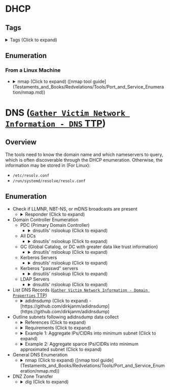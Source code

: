 <!---------------------------------------------------------------------------------
Copyright: (c) BLS OPS LLC.
This program is free software: you can redistribute it and/or modify
it under the terms of the GNU General Public License as published by
the Free Software Foundation, version 3.
This program is distributed in the hope that it will be useful,
but WITHOUT ANY WARRANTY; without even the implied warranty of
MERCHANTABILITY or FITNESS FOR A PARTICULAR PURPOSE. See the
GNU General Public License for more details.
You should have received a copy of the GNU General Public License
along with this program. If not, see <https://www.gnu.org/licenses/>.
--------------------------------------------------------------------------------->
# DHCP
## Tags
<details><summary>Tags (Click to expand)</summary><p>

Environment

		#@active #@directory #@activedirectory #@microsoft

Context

		#@enum #@enumerate #@enumeration #@dns #@dhcp

Tools

		#@impacket #@pcaptools #@pcap #@nmap #@zmap #@ldapsearch #@ldapsearch-ad #@rpcclient #@smbmap #@crackmapexec #@manspider #@adidnsdump #@dnsrecon #@enum4linux #@nopac

</p></details>

## Enumeration
### From a Linux Machine
* <details><summary>nmap (Click to expand) ([nmap tool guide](Testaments_and_Books/Redvelations/Tools/Port_and_Service_Enumeration/nmap.md))</summary><p>

		nmap --script broadcast-dhcp-discover
	* Expected output

			Starting Nmap 7.80 ( https://nmap.org ) at 2021-11-06 16:22 PDT
			Pre-scan script results:
			| broadcast-dhcp-discover: 
			|   Response 1 of 1: 
			|	  IP Offered: 10.0.0.4
			|	  DHCP Message Type: DHCPOFFER
			|	  Subnet Mask: 255.255.255.0
			|	  Renewal Time Value: 4d00h00m00s
			|	  Rebinding Time Value: 7d00h00m00s
			|	  IP Address Lease Time: 8d00h00m00s
			|	  Server Identifier: 10.0.0.1
			|	  Domain Name Server: 10.0.0.1, 10.0.0.10
			|_	 Domain Name: securelab.local\x00

# DNS ([`Gather Victim Network Information - DNS` TTP](TTP/T1590_Gather_Victim_Network_Information/002_DNS/T1590.002.md))
## Overview
The tools need to know the domain name and which nameservers to query, which is often discoverable through the DHCP enumeration. Otherwise, the information may be stored in (For Linux):

* `/etc/resolv.conf`
* `/run/systemd/resolve/resolv.conf`

## Enumeration
* Check if LLMNR, NBT-NS, or mDNS broadcasts are present
	* <details><summary>Responder (Click to expand)</summary><p>
		* Examples

				python Responder.py -I $NETWORK_INTERFACE -A
* Domain Controller Enumeration
	* PDC (Primary Domain Controller)
		* <details><summary>dnsutils' nslookup (Click to expand)</summary><p>

				nslookup -type=srv _ldap._tcp.pdc._msdcs.$DOMAIN
			* Example Output

					Server:         127.0.0.53
					Address:        127.0.0.53#53

					Non-authoritative answer:
					_ldap._tcp.pdc._msdcs.microsoftdelivery.com     service = 0 100 389 DC01.microsoftdelivery.com.
	* All DCs
		* <details><summary>dnsutils' nslookup (Click to expand)</summary><p>

				nslookup -type=srv _ldap._tcp.dc._msdcs.$DOMAIN
			* Example Output

					root@jack-Virtual-Machine:~# nslookup -type=srv _ldap._tcp.dc._msdcs.$DOMAIN
					Server:         127.0.0.53
					Address:        127.0.0.53#53

					Non-authoritative answer:
					_ldap._tcp.dc._msdcs.microsoftdelivery.com      service = 0 100 389 DC01.microsoftdelivery.com.
					_ldap._tcp.dc._msdcs.microsoftdelivery.com      service = 0 100 389 DC02.microsoftdelivery.com.
	* GC (Global Catalog, or DC with greater data like trust information)
		* <details><summary>dnsutils' nslookup (Click to expand)</summary><p>

				nslookup -type=srv gc._msdcs.$DOMAIN
			* Example Output

					root@jack-Virtual-Machine:~# nslookup -type=any gc._msdcs.$DOMAIN
					Server:         127.0.0.53
					Address:        127.0.0.53#53

					Non-authoritative answer:
					Name:   gc._msdcs.microsoftdelivery.com
					Address: 10.0.0.1
					Name:   gc._msdcs.microsoftdelivery.com
					Address: 10.0.0.2
	* Kerberos Servers
		* <details><summary>dnsutils' nslookup (Click to expand)</summary><p>

				nslookup -type=srv _kerberos._tcp.$DOMAIN
			* Example Output

					root@jack-Virtual-Machine:~# nslookup -type=srv _kerberos._tcp.$DOMAIN
					Server:         127.0.0.53
					Address:        127.0.0.53#53

					Non-authoritative answer:
					_kerberos._tcp.microsoftdelivery.com    service = 0 100 88 DC01.microsoftdelivery.com.
					_kerberos._tcp.microsoftdelivery.com    service = 0 100 88 DC02.microsoftdelivery.com.
	* Kerberos "passwd" servers
		* <details><summary>dnsutils' nslookup (Click to expand)</summary><p>

				nslookup -type=srv _kpasswd._tcp.$DOMAIN
			* Example Output

					root@jack-Virtual-Machine:~# nslookup -type=srv _kpasswd._tcp.$DOMAIN
					Server:         127.0.0.53
					Address:        127.0.0.53#53

					Non-authoritative answer:
					_kpasswd._tcp.microsoftdelivery.com     service = 0 100 464 DC01.microsoftdelivery.com.
					_kpasswd._tcp.microsoftdelivery.com     service = 0 100 464 DC02.microsoftdelivery.com.
	* LDAP Servers
		* <details><summary>dnsutils' nslookup (Click to expand)</summary><p>

				nslookup -type=srv _ldap._tcp.$DOMAIN
			* Example Output

					root@jack-Virtual-Machine:~#     nslookup -type=srv _ldap._tcp.$DOMAIN
					Server:         127.0.0.53
					Address:        127.0.0.53#53

					Non-authoritative answer:
					_ldap._tcp.microsoftdelivery.com        service = 0 100 389 DC01.microsoftdelivery.com.
					_ldap._tcp.microsoftdelivery.com        service = 0 100 389 DC02.microsoftdelivery.com.
* List DNS Records ([`Gather Victim Network Information - Domain Properties` TTP](TTP/T1590_Gather_Victim_Network_Information/001_Domain_Properties/T1590.001.md))
	* <details><summary>adidnsdump (Click to expand) -<br />[https://github.com/dirkjanm/adidnsdump](https://github.com/dirkjanm/adidnsdump)</summary><p>
		* <details><summary>References (Click to expand)</summary><p>
			* dirkjanm's blog: Getting in the Zone: dumping Active Directory DNS using adidnsdump -<br />[https://dirkjanm.io/getting-in-the-zone-dumping-active-directory-dns-with-adidnsdump/](https://dirkjanm.io/getting-in-the-zone-dumping-active-directory-dns-with-adidnsdump/)
		* <details><summary>Notes (Click to expand)</summary><p>
			* Enumerates all DNS records in the Domain or Forest DNS zones.
			* The enumeration initially performs a request over **LDAP** to retrieve records, then validates the records over **DNS** requests.
		* <details><summary>Requirements (Click to expand)</summary><p>
			* impacket ([Impacket Tool Guide](Testaments_and_Books/Redvelations/Tools/Active_Directory_and_Windows/impacket.md))
			* dnspython
			* "If using proxychains, make sure to specify the `--dns-tcp` option."
		* Examples
			* Example 1: 

					adidnsdump -u $DOMAIN\\$DOMAIN_USER -p $PASSWORD ldap://$DOMAIN_CONTROLLER
				* Command Output

						(adidnsdump-qqqTMx5t) root@ubuntu:~/Tools/adidnsdump# adidnsdump -u securelab.local\\domain_user -p 'P@ssw0rd' ldap://10.0.0.1
						[-] Connecting to host...
						[-] Binding to host
						[+] Bind OK
						[-] Querying zone for records
						[+] Found 15 records
			* Example 2

					adidnsdump -r -u $DOMAIN\\$DOMAIN_USER -p $PASSWORD $DOMAIN_CONTROLLER
				* Output

						(adidnsdump-qqqTMx5t) root@ubuntu:~/Tools/adidnsdump# adidnsdump -r -u securelab.local\\domain_user -p 'P@ssw0rd' ldap://10.0.0.1
						[-] Connecting to host...
						[-] Binding to host
						[+] Bind OK
						[-] Querying zone for records
						[-] Could not resolve node _gc._tcp (probably no A record assigned to name)
						[-] Could not resolve node * (probably no A record assigned to name)
						[+] Found 15 records
			* Report Output

					root@ubuntu:~/Tools/adidnsdump# cat records.csv 
					type,name,value
					A,Win11-1,10.0.0.3
					A,Win10-1,10.0.0.30
					A,ForestDnsZones,10.0.0.10
					A,Exchange,10.0.0.3
					A,DomainDnsZones,10.0.0.1
					A,DC02,10.0.0.10
					A,dc01,10.0.0.1
					A,CA,10.0.0.2
					NS,_msdcs,dc01.securelab.local.
					?,_gc._tcp,?
					NS,@,dc02.securelab.local.
					NS,@,dc01.securelab.local.
					A,@,10.0.0.1
					A,@,10.0.0.10
					?,*,?
* Outline subnets following adidnsdump data collect
	* <details><summary>References (Click to expand)</summary><p>
		* snovvcrash twitter status outlining this method -<br />[https://twitter.com/snovvcrash/status/1550518555438891009](https://twitter.com/snovvcrash/status/1550518555438891009)
	* <details><summary>Requirements (Click to expand)</summary><p>
		* records.csv must exist following adidnsdump
		* projectdiscovery's mapcidr tool -<br />[https://github.com/projectdiscovery/mapcidr](https://github.com/projectdiscovery/mapcidr)
	* <details><summary>Example 1: Aggregate IPs/CIDRs into minimum subnet (Click to expand)</summary><p>

			cat records.csv | awk -F, '{print $3}' | egrep '^[0-9]' | mapcidr -a -silent | mapcidr -s -silent
		* Example Output

				root@jack-Virtual-Machine:~# cat records.csv | awk -F, '{print $3}' | egrep '^[0-9]' | mapcidr -a -silent | mapcidr -s -silent
				10.0.0.1/32
				10.0.0.2/31
				10.0.0.50/32
				10.0.0.60/32
				10.0.0.100/32
	* <details><summary>Example 2: Aggregate sparce IPs/CIDRs into minimum approximated subnet (Click to expand)</summary><p>

			cat records.csv | awk -F, '{print $3}' | egrep '^[0-9]' | mapcidr -aa -silent | mapcidr -s -silent
		* Example Output

				10.0.0.0/31
* General DNS Enumeration
	* <details><summary>nmap (Click to expand) ([nmap tool guide](Testaments_and_Books/Redvelations/Tools/Port_and_Service_Enumeration/nmap.md))</summary><p>

			nmap --script dns-srv-enum --script-args dns-srv-enum.domain=$DOMAIN
		* Example Output

				root@ubuntu:/# nmap --script dns-srv-enum --script-args dns-srv-enum.domain=securelab.local
				Starting Nmap 7.80 ( https://nmap.org ) at 2021-11-06 21:44 PDT
				Pre-scan script results:
				| dns-srv-enum: 
				|   Active Directory Global Catalog
				|	  service   prio  weight  host
				|	  3268/tcp  0	  100	  DC02.securelab.local
				|	  3268/tcp  0	  100	  DC01.securelab.local
				|   Kerberos KDC Service
				|	  service  prio  weight  host
				|	  88/tcp   0	  100	  DC02.securelab.local
				|	  88/tcp   0	  100	  DC01.securelab.local
				|	  88/udp   0	  100	  DC02.securelab.local
				|	  88/udp   0	  100	  DC01.securelab.local
				|   Kerberos Password Change Service
				|	  service  prio  weight  host
				|	  464/tcp  0	  100	  DC02.securelab.local
				|	  464/tcp  0	  100	  DC01.securelab.local
				|	  464/udp  0	  100	  DC02.securelab.local
				|	  464/udp  0	  100	  DC01.securelab.local
				|   LDAP
				|	  service  prio  weight  host
				|	  389/tcp  0	  100	  DC02.securelab.local
				|_	 389/tcp  0	  100	  DC01.securelab.local
				WARNING: No targets were specified, so 0 hosts scanned.
				Nmap done: 0 IP addresses (0 hosts up) scanned in 0.17 seconds
* DNZ Zone Transfer
	* <details><summary>dig (Click to expand)</summary><p>
		* Example

				dig axfr zonetransfer.me @$DNS
			* Example Output 1: Transfer Failed

					root@jack-Virtual-Machine:~# dig axfr zonetransfer.me @$DNS

					; <<>> DiG 9.16.1-Ubuntu <<>> axfr zonetransfer.me @dc01.microsoftdelivery.com
					;; global options: +cmd
					; Transfer failed.
